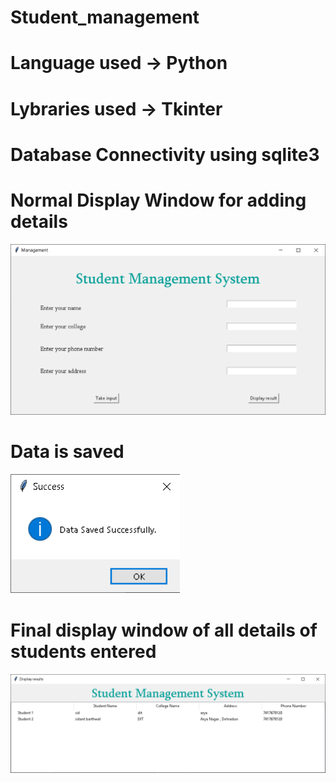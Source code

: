 # Student_management

# Language used  ->  Python

# Lybraries used  ->  Tkinter

# Database Connectivity using sqlite3

# Normal Display Window for adding details
![alt](https://github.com/CoderOne4All/Student_management/blob/master/student_management_normal.png)

# Data is saved 
![alt](https://github.com/CoderOne4All/Student_management/blob/master/Data_Saved.png)

# Final display window of all details of students entered
![alt](https://github.com/CoderOne4All/Student_management/blob/master/Display_Results.png)
